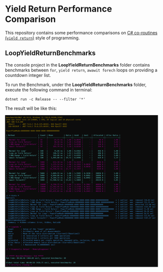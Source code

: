 ﻿# Yield Return Performance Comparison

This repository contains some performance comparisons on [C# co-routines (`yield return`)](https://learn.microsoft.com/en-us/dotnet/csharp/language-reference/statements/yield) style of programming.

## LoopYieldReturnBenchmarks

The console project in the **LoopYieldReturnBenchmarks** folder contains benchmarks between `for`, `yield return`, `awawit forech` loops on providing a countdown integer list.

To run the Benchmark, under the **LoopYieldReturnBenchmarks** folder, execute the following command in terminal:

```
dotnet run -c Release -- --filter '*'
```

The result will be like this:

![Benchmark Result](./screen_shots/LoopYieldReturnBenchmarks.png)
